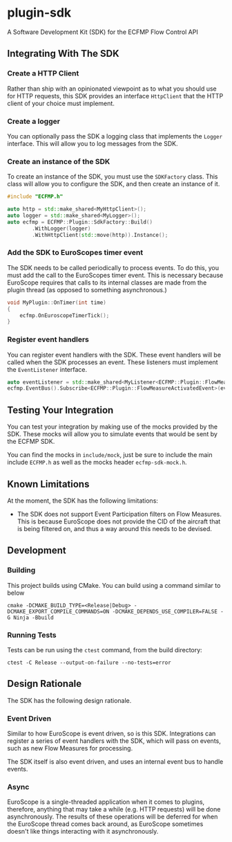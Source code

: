 # plugin-sdk

A Software Development Kit (SDK) for the ECFMP Flow Control API

## Integrating With The SDK

### Create a HTTP Client

Rather than ship with an opinionated viewpoint as to what you should use for HTTP requests, this SDK
provides an interface `HttpClient` that the HTTP client of your choice must implement.

### Create a logger

You can optionally pass the SDK a logging class that implements the `Logger` interface. This will allow you to log
messages from the SDK.

### Create an instance of the SDK

To create an instance of the SDK, you must use the `SDKFactory` class. This class will allow you to configure the SDK,
and
then create an instance of it.

```c++
#include "ECFMP.h"

auto http = std::make_shared<MyHttpClient>();
auto logger = std::make_shared<MyLogger>();
auto ecfmp = ECFMP::Plugin::SdkFactory::Build()
        .WithLogger(logger)
        .WithHttpClient(std::move(http)).Instance();
```

### Add the SDK to EuroScopes timer event

The SDK needs to be called periodically to process events. To do this, you must add the call to the EuroScopes timer
event. This is necessary because EuroScope requires that calls to its internal classes are made from the plugin thread
(as opposed to something asynchronous.)

```c++
void MyPlugin::OnTimer(int time)
{
    ecfmp.OnEuroscopeTimerTick();
}
```

### Register event handlers

You can register event handlers with the SDK. These event handlers will be called when the SDK processes an event.
These listeners must implement the `EventListener` interface.

```c++
auto eventListener = std::make_shared<MyListener<ECFMP::Plugin::FlowMeasureActivatedEvent>>();
ecfmp.EventBus().Subscribe<ECFMP::Plugin::FlowMeasureActivatedEvent>(eventListener);
```

## Testing Your Integration

You can test your integration by making use of the mocks provided by the SDK. These mocks will allow you to simulate
events that would be sent by the ECFMP SDK.

You can find the mocks in `include/mock`, just be sure to include the main include `ECFMP.h` as well as the mocks
header `ecfmp-sdk-mock.h`.

## Known Limitations

At the moment, the SDK has the following limitations:

- The SDK does not support Event Participation filters on Flow Measures. This is because EuroScope does not provide
  the CID of the aircraft that is being filtered on, and thus a way around this needs to be devised.

## Development

### Building

This project builds using CMake. You can build using a command similar to below

`cmake -DCMAKE_BUILD_TYPE=<Release|Debug> -DCMAKE_EXPORT_COMPILE_COMMANDS=ON -DCMAKE_DEPENDS_USE_COMPILER=FALSE -G Ninja -Bbuild`

### Running Tests

Tests can be run using the `ctest` command, from the build directory:

`ctest -C Release --output-on-failure --no-tests=error`

## Design Rationale

The SDK has the following design rationale.

### Event Driven

Similar to how EuroScope is event driven, so is this SDK. Integrations can register a series of event handlers with the
SDK, which will pass on events, such as new Flow Measures for processing.

The SDK itself is also event driven, and uses an internal event bus to handle events.

### Async

EuroScope is a single-threaded application when it comes to plugins, therefore, anything that may take a while (e.g.
HTTP requests) will be done asynchronously. The results of these operations will be deferred for when the EuroScope
thread comes back around, as EuroScope sometimes doesn't like things interacting with it asynchronously.
